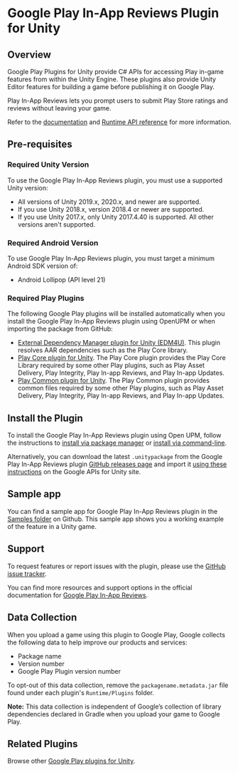 # Google Play In-App Reviews Plugin for Unity

## Overview

Google Play Plugins for Unity provide C# APIs for accessing Play in-game features from within the Unity Engine. These plugins also provide Unity Editor features for building a game before publishing it on Google Play.  

Play In-App Reviews lets you prompt users to submit Play Store ratings and reviews without leaving your game.

Refer to the [documentation](https://developer.android.com/guide/playcore/in-app-review/unity) and [Runtime API reference](https://developer.android.com/reference/unity/namespace/Google/Play/Review) for more information.

## Pre-requisites

### Required Unity Version

To use the Google Play In-App Reviews plugin, you must use a supported Unity version:
- All versions of Unity 2019.x, 2020.x, and newer are supported.
- If you use Unity 2018.x, version 2018.4 or newer are supported.
- If you use Unity 2017.x, only Unity 2017.4.40 is supported. All other versions aren't supported.

### Required Android Version
To use Google Play In-App Reviews plugin, you must target a minimum Android SDK version of: 
- Android Lollipop (API level 21)

### Required Play Plugins

The following Google Play plugins will be installed automatically when you install the Google Play In-App Reviews plugin using OpenUPM or when importing the package from GitHub:
- [External Dependency Manager plugin for Unity (EDM4U)](https://github.com/googlesamples/unity-jar-resolver). This plugin resolves AAR dependencies such as the Play Core library.
- [Play Core plugin for Unity](https://github.com/google/play-core-unity). The Play Core plugin provides the Play Core Library required by some other Play plugins, such as Play Asset Delivery, Play Integrity, Play In-app Reviews, and Play In-app Updates.
- [Play Common plugin for Unity](https://github.com/google/play-common-unity). The Play Common plugin provides common files required by some other Play plugins, such as Play Asset Delivery, Play Integrity, Play In-app Reviews, and Play In-app Updates.

## Install the Plugin

To install the Google Play In-App Reviews plugin using Open UPM, follow the instructions to [install via package manager](https://openupm.com/packages/com.google.play.review/#modal-manualinstallation) or [install via command-line](https://openupm.com/packages/com.google.play.review/#modal-commandlinetool).

Alternatively, you can download the latest `.unitypackage` from the Google Play In-App Reviews plugin [GitHub releases page](https://github.com/google/play-in-app-reviews-unity/releases) and import it [using these instructions](https://developers.google.com/unity/instructions#install-unitypackage) on the Google APIs for Unity site.

## Sample app
You can find a sample app for Google Play In-App Reviews plugin in the [Samples folder](Samples) on Github. This sample app shows you a working example of the feature in a Unity game.

## Support

To request features or report issues with the plugin, please use the [GitHub issue tracker](https://github.com/google/play-in-app-reviews-unity/issues).

You can find more resources and support options in the official documentation for [Google Play In-App Reviews](https://developer.android.com/guide/playcore/in-app-review).

## Data Collection

When you upload a game using this plugin to Google Play, Google collects the following data to help improve our products and services:
- Package name
- Version number
- Google Play Plugin version number

To opt-out of this data collection, remove the `packagename.metadata.jar` file found under each plugin's `Runtime/Plugins` folder.

**Note:** This data collection is independent of Google’s collection of library dependencies declared in Gradle when you upload your game to Google Play.

## Related Plugins

Browse other [Google Play plugins for Unity](https://developers.google.com/unity/packages#google_play).
